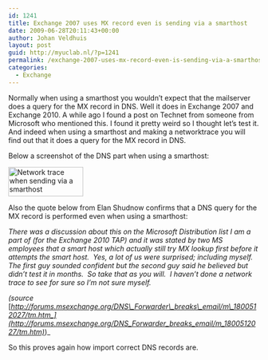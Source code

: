 ```yaml
---
id: 1241
title: Exchange 2007 uses MX record even is sending via a smarthost
date: 2009-06-28T20:11:43+00:00
author: Johan Veldhuis
layout: post
guid: http://myuclab.nl/?p=1241
permalink: /exchange-2007-uses-mx-record-even-is-sending-via-a-smarthost/
categories:
  - Exchange
---
```

Normally when using a smarthost you wouldn&#8217;t expect that the mailserver does a query for the MX record in DNS. Well it does in Exchange 2007 and Exchange 2010. A while ago I found a post on Technet from someone from Microsoft who mentioned this. I found it pretty weird so I thought let&#8217;s test it. And indeed when using a smarthost and making a networktrace you will find out that it does a query for the MX record in DNS.

Below a screenshot of the DNS part when using a smarthost:

[<img class="alignnone size-thumbnail wp-image-1242" title="Network trace when sending via a smarthost" src="https://i0.wp.com/myuclab.nl/wp-content/uploads/2009/06/mx-150x59.jpg?resize=150%2C59" alt="Network trace when sending via a smarthost" width="150" height="59" srcset="https://i2.wp.com/myuclab.nl/wp-content/uploads/2009/06/mx.jpg?resize=150%2C59&ssl=1 150w, https://i2.wp.com/myuclab.nl/wp-content/uploads/2009/06/mx.jpg?zoom=2&resize=150%2C59&ssl=1 300w, https://i2.wp.com/myuclab.nl/wp-content/uploads/2009/06/mx.jpg?zoom=3&resize=150%2C59&ssl=1 450w" sizes="(max-width: 150px) 100vw, 150px" data-recalc-dims="1" />](https://i2.wp.com/myuclab.nl/wp-content/uploads/2009/06/mx.jpg)

Also the quote below from Elan Shudnow confirms that a DNS query for the MX record is performed even when using a smarthost:

_There was a discussion about this on the Microsoft Distribution list I am a part of (for the Exchange 2010 TAP) and it was stated by two MS employees that a smart host which actually still try MX lookup first before it attempts the smart host.  Yes, a lot of us were surprised; including myself. The first guy sounded confident but the second guy said he believed but didn&#8217;t test it in months.  So take that as you will.  I haven&#8217;t done a network trace to see for sure so I&#8217;m not sure myself._

_(source_ [_http://forums.msexchange.org/DNS\_Forwarder\_breaks\_email/m\_1800512027/tm.htm_](http://forums.msexchange.org/DNS_Forwarder_breaks_email/m_1800512027/tm.htm)_)_

So this proves again how import correct DNS records are.<!-- <<< -->